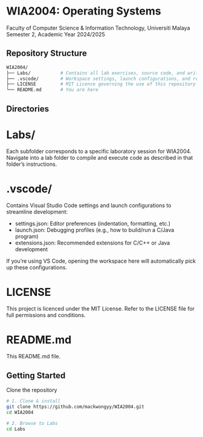# WIA2004: Operating Systems
Faculty of Computer Science & Information Technology, Universiti Malaya
Semester 2, Academic Year 2024/2025

## Repository Structure
```bash
WIA2004/
├── Labs/           # Contains all lab exercises, source code, and write-ups
├── .vscode/        # Workspace settings, launch configurations, and recommended extensions
├── LICENSE         # MIT Licence governing the use of this repository
└── README.md       # You are here
```

## Directories
# Labs/
Each subfolder corresponds to a specific laboratory session for WIA2004. Navigate into a lab folder to compile and execute code as described in that folder’s instructions.

# .vscode/
Contains Visual Studio Code settings and launch configurations to streamline development:
- settings.json: Editor preferences (indentation, formatting, etc.)
- launch.json: Debugging profiles (e.g., how to build/run a C/Java program)
- extensions.json: Recommended extensions for C/C++ or Java development

If you’re using VS Code, opening the workspace here will automatically pick up these configurations.

# LICENSE
This project is licenced under the MIT License. Refer to the LICENSE file for full permissions and conditions.

# README.md
This README.md file.

## Getting Started
Clone the repository
```bash
# 1. Clone & install
git clone https://github.com/mackwongyy/WIA2004.git
cd WIA2004

# 2. Browse to Labs
cd Labs
```
